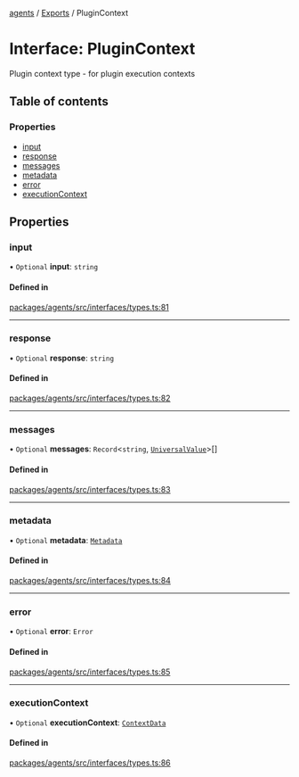 <!-- 
 ⚠️  AUTO-GENERATED FILE - DO NOT EDIT MANUALLY
 This file is automatically generated by scripts/docs-generator.js
 To make changes, edit the source TypeScript files or update the generator script
-->

[agents](../../) / [Exports](../modules) / PluginContext

# Interface: PluginContext

Plugin context type - for plugin execution contexts

## Table of contents

### Properties

- [input](PluginContext#input)
- [response](PluginContext#response)
- [messages](PluginContext#messages)
- [metadata](PluginContext#metadata)
- [error](PluginContext#error)
- [executionContext](PluginContext#executioncontext)

## Properties

### input

• `Optional` **input**: `string`

#### Defined in

[packages/agents/src/interfaces/types.ts:81](https://github.com/woojubb/robota/blob/d84cd2e1e6915e9f7e9aff8f9b06df02e55c139b/packages/agents/src/interfaces/types.ts#L81)

___

### response

• `Optional` **response**: `string`

#### Defined in

[packages/agents/src/interfaces/types.ts:82](https://github.com/woojubb/robota/blob/d84cd2e1e6915e9f7e9aff8f9b06df02e55c139b/packages/agents/src/interfaces/types.ts#L82)

___

### messages

• `Optional` **messages**: `Record`\<`string`, [`UniversalValue`](../modules#universalvalue)\>[]

#### Defined in

[packages/agents/src/interfaces/types.ts:83](https://github.com/woojubb/robota/blob/d84cd2e1e6915e9f7e9aff8f9b06df02e55c139b/packages/agents/src/interfaces/types.ts#L83)

___

### metadata

• `Optional` **metadata**: [`Metadata`](../modules#metadata)

#### Defined in

[packages/agents/src/interfaces/types.ts:84](https://github.com/woojubb/robota/blob/d84cd2e1e6915e9f7e9aff8f9b06df02e55c139b/packages/agents/src/interfaces/types.ts#L84)

___

### error

• `Optional` **error**: `Error`

#### Defined in

[packages/agents/src/interfaces/types.ts:85](https://github.com/woojubb/robota/blob/d84cd2e1e6915e9f7e9aff8f9b06df02e55c139b/packages/agents/src/interfaces/types.ts#L85)

___

### executionContext

• `Optional` **executionContext**: [`ContextData`](../modules#contextdata)

#### Defined in

[packages/agents/src/interfaces/types.ts:86](https://github.com/woojubb/robota/blob/d84cd2e1e6915e9f7e9aff8f9b06df02e55c139b/packages/agents/src/interfaces/types.ts#L86)
